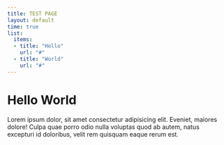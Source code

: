 ```yaml
---
title: TEST PAGE
layout: default
time: true
list:
  items:
  - title: "Hello"
    url: "#"
  - title: "World"
    url: "#"
---
```

# Hello World

Lorem ipsum dolor, sit amet consectetur adipisicing elit. Eveniet, maiores dolore! Culpa quae porro odio nulla voluptas quod ab autem, natus excepturi id doloribus, velit rem quisquam eaque rerum est.
